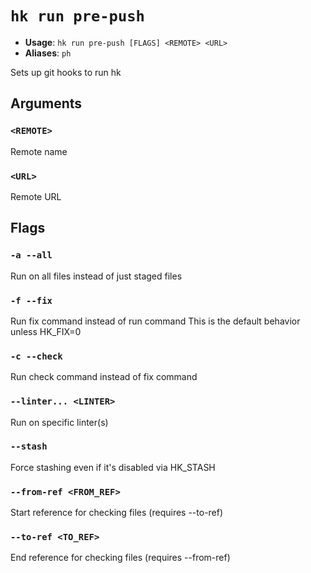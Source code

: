 # `hk run pre-push`

- **Usage**: `hk run pre-push [FLAGS] <REMOTE> <URL>`
- **Aliases**: `ph`

Sets up git hooks to run hk

## Arguments

### `<REMOTE>`

Remote name

### `<URL>`

Remote URL

## Flags

### `-a --all`

Run on all files instead of just staged files

### `-f --fix`

Run fix command instead of run command This is the default behavior unless HK_FIX=0

### `-c --check`

Run check command instead of fix command

### `--linter... <LINTER>`

Run on specific linter(s)

### `--stash`

Force stashing even if it's disabled via HK_STASH

### `--from-ref <FROM_REF>`

Start reference for checking files (requires --to-ref)

### `--to-ref <TO_REF>`

End reference for checking files (requires --from-ref)
